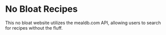 # No Bloat Recipes

This no bloat website utilizes the mealdb.com API, allowing users to search for recipes without the fluff.
